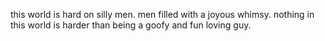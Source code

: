 this world is hard on silly men. men filled with a joyous whimsy. nothing in this world is harder than being a goofy and fun loving guy.

<!---
PapasG/PapasG is a ✨ special ✨ repository because its `README.md` (this file) appears on your GitHub profile.
You can click the Preview link to take a look at your changes.
--->
